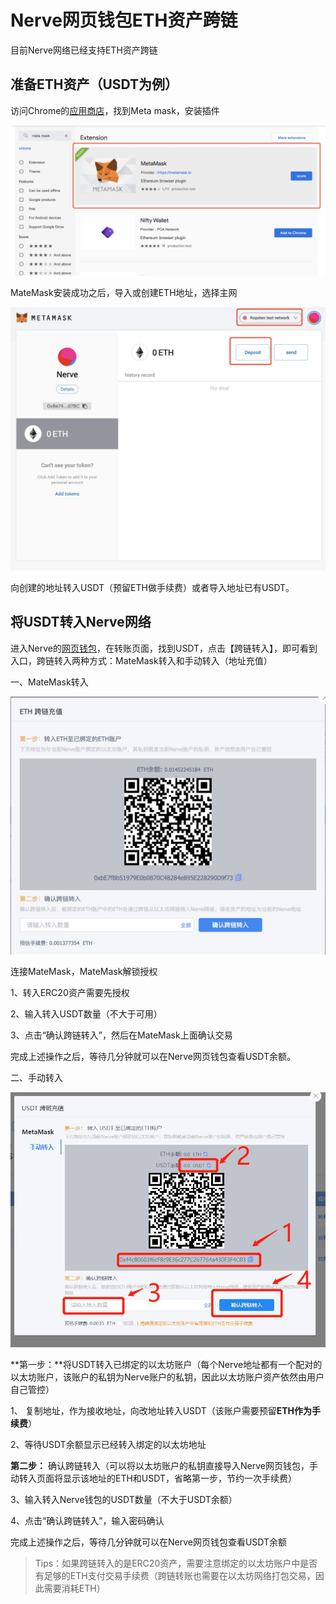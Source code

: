 # Nerve网页钱包ETH资产跨链

目前Nerve网络已经支持ETH资产跨链

## 准备ETH资产（USDT为例）
访问Chrome的[应用商店](https://chrome.google.com/webstore/search/meta%20mask?utm_source=chrome-ntp-icon)，找到Meta mask，安装插件

![](./g_eth/1.jpg)

MateMask安装成功之后，导入或创建ETH地址，选择主网

![](./g_eth/2.jpg)

向创建的地址转入USDT（预留ETH做手续费）或者导入地址已有USDT。

## 将USDT转入Nerve网络

进入Nerve的[网页钱包](https://wallet.nerve.network/)，在转账页面，找到USDT，点击【跨链转入】，即可看到入口，跨链转入两种方式：MateMask转入和手动转入（地址充值）

一、MateMask转入

![](./g_eth/5.jpg)

连接MateMask，MateMask解锁授权

1、转入ERC20资产需要先授权

2、输入转入USDT数量（不大于可用）

3、点击“确认跨链转入”，然后在MateMask上面确认交易

完成上述操作之后，等待几分钟就可以在Nerve网页钱包查看USDT余额。

二、手动转入

![](./g_eth/6.jpg)

**第一步：**将USDT转入已绑定的以太坊账户（每个Nerve地址都有一个配对的以太坊账户，该账户的私钥为Nerve账户的私钥，因此以太坊账户资产依然由用户自己管控）

1、 复制地址，作为接收地址，向改地址转入USDT（该账户需要预留**ETH作为手续费**）

2、等待USDT余额显示已经转入绑定的以太坊地址

**第二步：** 确认跨链转入（可以将以太坊账户的私钥直接导入Nerve网页钱包，手动转入页面将显示该地址的ETH和USDT，省略第一步，节约一次手续费）

3、输入转入Nerve钱包的USDT数量（不大于USDT余额）

4、点击“确认跨链转入”，输入密码确认

完成上述操作之后，等待几分钟就可以在Nerve网页钱包查看USDT余额

> Tips：如果跨链转入的是ERC20资产，需要注意绑定的以太坊账户中是否有足够的ETH支付交易手续费（跨链转账也需要在以太坊网络打包交易，因此需要消耗ETH）

